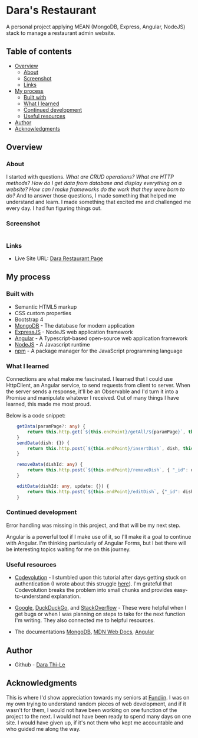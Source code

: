 # Dara's Restaurant

A personal project applying MEAN (MongoDB, Express, Angular, NodeJS) stack to manage a restaurant admin website.

## Table of contents

- [Overview](#overview)
  - [About](#about)
  - [Screenshot](#screenshot)
  - [Links](#links)
- [My process](#my-process)
  - [Built with](#built-with)
  - [What I learned](#what-i-learned)
  - [Continued development](#continued-development)
  - [Useful resources](#useful-resources)
- [Author](#author)
- [Acknowledgments](#acknowledgments)

## Overview

### About 

I started with questions. *What are CRUD operations?* *What are HTTP methods?* *How do I get data from database and display everything on a website?* *How can I make frameworks do the work that they were born to do?* And to answer those questions, I made something that helped me understand and learn. I made something that excited me and challenged me every day. I had fun figuring things out. 

### Screenshot

![]()

### Links

- Live Site URL: [Dara Restaurant Page](https://dara-restaurant.netlify.app/)

## My process

### Built with

- Semantic HTML5 markup
- CSS custom properties
- Bootstrap 4
- [MongoDB](https://www.mongodb.com/1) - The database for modern application
- [ExpressJS](https://expressjs.com/) - NodeJS web application framework
- [Angular](https://angular.io/) - A Typescript-based open-source web application framework
- [NodeJS](https://nodejs.org/) - A Javascript runtime
- [npm](https://www.npmjs.com/) - A package manager for the JavaScript programming language

### What I learned

Connections are what make me fascinated. I learned that I could use HttpClient, an Angular service, to send requests from client to server. When the server sends a response, it'll be an Observable and I'd turn it into a Promise and manipulate whatever I received. Out of many things I have learned, this made me most proud. 

Below is a code snippet:

```ts
    getData(paramPage?: any) {
        return this.http.get(`${this.endPoint}/getAll/${paramPage}`, this.options).toPromise();
    }
    sendData(dish: {}) {
        return this.http.post(`${this.endPoint}/insertDish`, dish, this.options).toPromise();
    }

    removeData(dishId: any) {
        return this.http.post(`${this.endPoint}/removeDish`, { "_id": dishId }, this.options).toPromise();
    }

    editData(dishId: any, update: {}) {
        return this.http.post(`${this.endPoint}/editDish`, {"_id": dishId, update: update}, this.options).toPromise();
    }
```

### Continued development

Error handling was missing in this project, and that will be my next step. 

Angular is a powerful tool if I make use of it, so I'll make it a goal to continue with Angular. I'm thinking particularly of Angular Forms, but I bet there will be interesting topics waiting for me on this journey. 

### Useful resources

- [Codevolution](https://youtube.com/playlist?list=PLC3y8-rFHvwg2RBz6UplKTGIXREj9dV0G) - I stumbled upon this tutorial after days getting stuck on authentication (I wrote about this struggle [here](https://thilee.blog/category/365-project/the-mind/)). I'm grateful that Codevolution breaks the problem into small chunks and provides easy-to-understand explanation. 

- [Google](https://www.google.com), [DuckDuckGo](https://duckduckgo.com/), and [StackOverflow](https://stackoverflow.com/) - These were helpful when I get bugs or when I was planning on steps to take for the next function I'm writing. They also connected me to helpful resources. 

- The documentations [MongoDB](https://www.mongodb.com/1), [MDN Web Docs](https://developer.mozilla.org/en-US/), [Angular](https://angular.io/)

## Author

- Github - [Dara Thi-Le](https://github.com/thi-lee)

## Acknowledgments

This is where I'd show appreciation towards my seniors at [Fundiin](https://fundiin.vn/). I was on my own trying to understand random pieces of web development, and if it wasn't for them, I would not have been working on one function of the project to the next. I would not have been ready to spend many days on one site. I would have given up, if it's not them who kept me accountable and who guided me along the way. 
